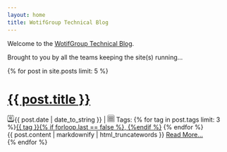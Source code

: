 ```yaml
---
layout: home
title: WotifGroup Technical Blog
---
```


Welcome to the <a href="http://wotifgroup.github.com/">WotifGroup Technical Blog</a>.

Brought to you by all the teams keeping the site(s) running...

<div id="blog-posts">
	{% for post in site.posts limit: 5 %}
	<div class="post{% if forloop.first %} first{% endif %}">
		<h1 class="post-title"><a href="{{ post.url }}">{{ post.title }}</a></h1>
		<div class="post-meta">
			<span class="date"><img src="/images/icons/ico_calendar.png" alt="" />{{ post.date | date_to_string }} | </span>
			<span class="categories">
				<img src="/images/icons/ico_drawer.png" alt="" />
				Tags: {% for tag in post.tags limit: 3 %}<a href="/tags/{{ tag | replace:' ', '-' | downcase }}">{{ tag }}{% if forloop.last == false %}, {%endif %}</a> {% endfor %}
			</span>
		</div>
		{{ post.content | markdownify | html_truncatewords }} <a class="more-link" href="{{ post.url }}">Read More&hellip;</a>
	</div><!-- end: .post -->
	{% endfor %}
</div>

